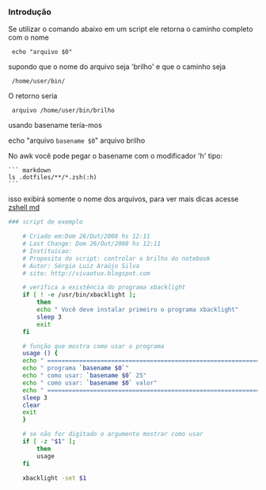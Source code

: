 ### Introdução
Se utilizar o comando abaixo em um script ele retorna o
caminho completo com o nome

     echo "arquivo $0"

supondo que o nome do arquivo seja 'brilho' e que
o caminho seja

     /home/user/bin/

O retorno seria

     arquivo /home/user/bin/brilho

usando basename tería-mos

  echo "arquivo `basename $0`"
  arquivo brilho

No awk você pode pegar o basename com o modificador 'h'
tipo:

    ``` markdown
    ls .dotfiles/**/*.zsh(:h)
    ```
isso exibirá somente o nome dos arquivos, para ver mais dicas
acesse [zshell md](zshell.md)

``` sh
### script de exemplo

    # Criado em:Dom 26/Out/2008 hs 12:11
    # Last Change: Dom 26/Out/2008 hs 12:11
    # Instituicao:
    # Proposito do script: controlar o brilho do notebook
    # Autor: Sérgio Luiz Araújo Silva
    # site: http://vivaotux.blogspot.com

    # verifica a existência do programa xbacklight
    if [ ! -e /usr/bin/xbacklight ];
        then
        echo " Você deve instalar primeiro o programa xbacklight"
        sleep 3
        exit
    fi

    # função que mostra como usar o programa
    usage () {
    echo " ============================================================"
    echo " programa `basename $0`"
    echo " como usar: `basename $0` 25"
    echo " como usar: `basename $0` valor"
    echo " ============================================================"
    sleep 3
    clear
    exit
    }

    # se não for digitado o argumento mostrar como usar
    if [ -z "$1" ];
        then
        usage
    fi

    xbacklight -set $1

```
